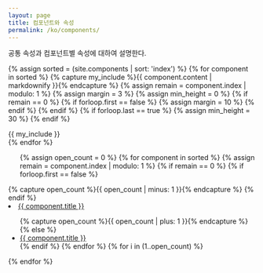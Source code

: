 ```yaml
---
layout: page
title: 컴포넌트와 속성
permalink: /ko/components/
---
```

공통 속성과 컴포넌트별 속성에 대하여 설명한다.

{% assign sorted = (site.components | sort: 'index') %}
{% for component in sorted %}
  {% capture my_include %}{{ component.content | markdownify }}{% endcapture %}
  {% assign remain = component.index | modulo: 1 %}
  {% assign margin = 3 %}
  {% assign min_height = 0 %}
  {% if remain == 0 %}
    {% if forloop.first == false %}
      {% assign margin = 10 %}
    {% endif %}
  {% endif %}
  {% if forloop.last == true %}
    {% assign min_height = 30 %}
  {% endif %}
  <div style="margin-top:{{ margin }}rem; min-height:{{ min_height }}rem;">
  {{ my_include }}
  </div>
{% endfor %}



<div id="affix">
  <ul>
    {% assign open_count = 0 %}
    {% for component in sorted %}
      {% assign remain = component.index | modulo: 1 %}
      {% if remain == 0 %}
        {% if forloop.first == false %}
          </ul>
          {% capture open_count %}{{ open_count | minus: 1 }}{% endcapture %}
        {% endif %}
        <li class="collapsible">
          <a href="#{{ component.slug }}">{{ component.title }}</a>
        </li>
        <ul>
        {% capture open_count %}{{ open_count | plus: 1 }}{% endcapture %}
      {% else %}
        <li>
          <a href="#{{ component.slug }}">{{ component.title }}</a>
        </li>
      {% endif %}
    {% endfor %}
    {% for i in (1..open_count) %}
      </ul>
    {% endfor %}
  </ul>
</div>
